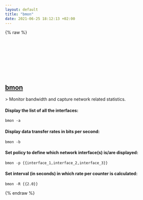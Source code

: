 ```yaml
---
layout: default
title: "bmon"
date: 2021-06-25 18:12:13 +02:00
---
```

{% raw %}
<h2 id="bmon">
  <a href="/en/linux/bmon.html">bmon</a> <a href="#bmon"><svg class="icon">
    <use href="/assets/images/unicode_sprite.svg#link" />
  </svg></a>
</h2>
> Monitor bandwidth and capture network related statistics.

#### Display the list of all the interfaces:
```shell
bmon -a
```
#### Display data transfer rates in bits per second:
```shell
bmon -b
```
#### Set policy to define which network interface(s) is/are displayed:
```shell
bmon -p {{interface_1,interface_2,interface_3}}
```
#### Set interval (in seconds) in which rate per counter is calculated:
```shell
bmon -R {{2.0}}
```
{% endraw %}